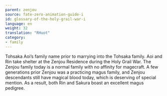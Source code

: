 ```yaml
---
parent: zenjou
source: fate-zero-animation-guide-i
id: glossary-of-the-holy-grail-war-i
language: en
weight: 32
translation: "RHuot"
category:
- family
---
```


Tohsaka Aoi’s family name prior to marrying into the Tohsaka family. Aoi and Rin take shelter at the Zenjou Residence during the Holy Grail War. The Zenjou family today is a normal family with no affinity for magecraft. A few generations prior Zenjou was a practicing magus family, and Zenjou descendants still have magical blood today, which is deserving of special mention. As a result, both Rin and Sakura boast an excellent magus pedigree.
